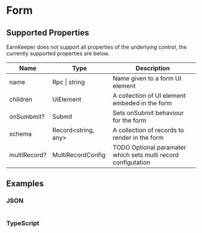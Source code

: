 # Form

## Supported Properties

EarnKeeper does not support all properties of the underlying control, the currently supported properties are below.

| Name         | Type                      | Description                                               |
| --------     | --------------            | -----------                                               |
| name         | Rpc \| string             |  Name given to a form UI element                          |
| children     | UiElement                 | A collection of UI element embeded in the form            |
| onSumbmit?   | Submit                    | Sets onSubmit behaviour for the form                      |
| schema       | Record<string, any>       | A collection of records to render in the form             |  
| multiRecord? | MultiRecordConfig         | TODO Optional paramater which sets multi record configutation |
## Examples

### JSON

```json
```

### TypeScript

```javascript
```
